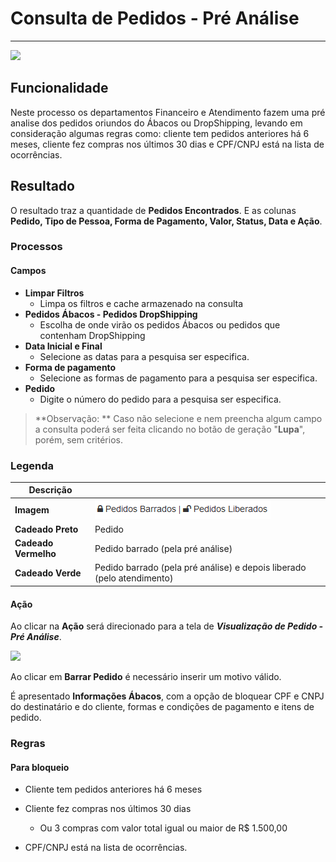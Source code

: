 # Consulta de Pedidos - Pré Análise

---

![](http://developers.connectparts.com.br/imagens/img01.png)

## Funcionalidade

Neste processo os departamentos Financeiro e Atendimento fazem uma pré analise dos pedidos oriundos do Ábacos ou DropShipping, levando em consideração algumas regras como: cliente tem pedidos anteriores há 6 meses, cliente fez compras nos últimos 30 dias e CPF/CNPJ está na lista de ocorrências.

## Resultado

O resultado traz a quantidade de **Pedidos Encontrados**.
E as colunas **Pedido, Tipo de Pessoa, Forma de Pagamento, Valor, Status, Data **e** Ação**.

### Processos

#### Campos

* **Limpar Filtros**
	* Limpa os filtros e cache armazenado na consulta
* **Pedidos Ábacos - Pedidos DropShipping**
	* Escolha de onde virão os pedidos Ábacos ou pedidos que contenham DropShipping
* **Data Inicial e Final**
	* Selecione as datas para a pesquisa ser especifica.
* **Forma de pagamento**
	* Selecione as formas de pagamento para a pesquisa ser especifica.
* **Pedido**
	* Digite o número do pedido para a pesquisa ser especifica.

> **Observação: ** Caso não selecione e nem preencha algum campo a consulta poderá ser feita clicando no botão de geração "**Lupa**", porém, sem critérios.

### Legenda

|Descrição|  |
|--|--|
|**Imagem**|![](/assets/preAnalise02.png)|
|**Cadeado Preto**| Pedido|
|**Cadeado Vermelho**|Pedido barrado (pela pré análise)|
|**Cadeado Verde**|Pedido barrado (pela pré análise) e depois liberado (pelo atendimento)|

#### Ação

Ao clicar na **Ação** será direcionado para a tela de ***Visualização de Pedido - Pré Análise***.

![](http://developers.connectparts.com.br/imagens/preAnalise04.png)

Ao clicar em **Barrar Pedido** é necessário inserir um motivo válido.

É apresentado **Informações Ábacos**, com a opção de bloquear CPF e CNPJ do destinatário e do cliente, formas e condições de pagamento e itens de pedido.


### Regras

#### Para bloqueio

* Cliente tem pedidos anteriores há 6 meses

* Cliente fez compras nos últimos 30 dias

	* Ou 3 compras com valor total igual ou maior de R$ 1.500,00

* CPF/CNPJ está na lista de ocorrências.